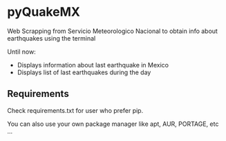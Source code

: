 # pyQuakeMX
Web Scrapping from Servicio Meteorologico Nacional to obtain info about earthquakes using the terminal

Until now:

* Displays information about last earthquake in Mexico
* Displays list of last earthquakes during the day

## Requirements
Check requirements.txt for user who prefer pip.

You can also use your own package manager like apt, AUR, PORTAGE, etc ...

